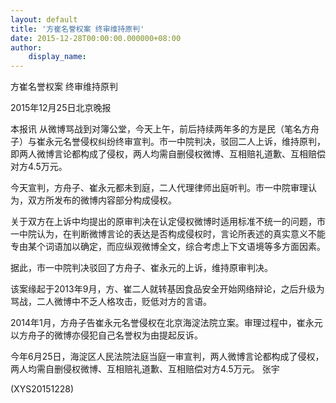 ```yaml
---
layout: default
title: '方崔名誉权案 终审维持原判'
date: 2015-12-28T00:00:00.000000+08:00
author:
    display_name: 
---
```


方崔名誉权案 终审维持原判

2015年12月25日北京晚报

本报讯 从微博骂战到对簿公堂，今天上午，前后持续两年多的方是民（笔名方舟子）与崔永元名誉侵权纠纷终审宣判。市一中院判决，驳回二人上诉，维持原判，即两人微博言论都构成了侵权，两人均需自删侵权微博、互相赔礼道歉、互相赔偿对方4.5万元。

今天宣判，方舟子、崔永元都未到庭，二人代理律师出庭听判。市一中院审理认为，双方所发布的微博内容部分构成侵权。

关于双方在上诉中均提出的原审判决在认定侵权微博时适用标准不统一的问题，市一中院认为，在判断微博言论的表达是否构成侵权时，言论所表述的真实意义不能专由某个词语加以确定，而应纵观微博全文，综合考虑上下文语境等多方面因素。

据此，市一中院判决驳回了方舟子、崔永元的上诉，维持原审判决。

该案缘起于2013年9月，方、崔二人就转基因食品安全开始网络辩论，之后升级为骂战，二人微博中不乏人格攻击，贬低对方的言语。

2014年1月，方舟子告崔永元名誉侵权在北京海淀法院立案。审理过程中，崔永元以方舟子的微博亦侵犯自己名誉权为由提起反诉。

今年6月25日，海淀区人民法院法庭当庭一审宣判，两人微博言论都构成了侵权，两人均需自删侵权微博、互相赔礼道歉、互相赔偿对方4.5万元。 张宇

(XYS20151228)


